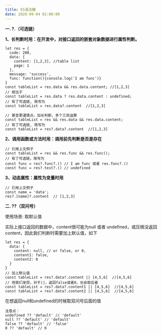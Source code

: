 ```yaml
---
title: ES语法糖
date: 2020-09-04 02:00:00 
---
```


**一. ?.（可选链）**

**1、长判断时用：在开发中，对接口返回的嵌套对象数据进行属性判断。**

```
let res = {
  code: 200,
  data: {
    content: [1,2,3], //table list
    page: 1
  },
  message: 'success',
  func: function(){console.log('I am func')}
}
const tableList = res.data && res.data.content; //[1,2,3]
// 相当于
const tableList = res.data ? res.data.content : undefined;
// 有了可选链, 简写为
const tableList = res.data?.content  //[1,2,3]

// 甚至更谨慎点，加长判断，多个三目运算
const tableList = res && res.data && res.data.content; 
// 有了可选链, 简写为
const tableList = res?.data?.content  //[1,2,3]
```

<!--more-->

**2、调用函数或方法时用：调用前先判断是否是存在**

```
// 引用上文例子 
const tableList = res && res.func && res.func();  
// 有了可选链，简写为 
const func = res?.func?.() // I am func 或者 res.func?.() 
const func = res?.test?.() // undefined
```

**3、动态属性：属性为变量时用**

```
// 引用上文例子 
const name = 'data'; 
res?.[name]?.content  // [1,2,3]
```

**二. ??（双问号）**

使用场景: 取默认值

实际上接口返回的数据中，content很可能为null 或者 undefined，或压根没返回content，因此我们判断时需要加上默认值，如下

```
let res = {
  data: {
    content: null, // or false, or 0,
    content1: false,
    content2: 0
  }
}
// 加上默认值
const tableList = res?.data?.content || [4,5,6]  //[4,5,6]
// 但我们发现，对于||，返回false或者0，也会取后者
const tableList = res?.data?.content1 || [4,5,6]  //[4,5,6]
const tableList = res?.data?.content2 || [4,5,6]  //[4,5,6]
```

在想返回null和undefined的时候取双问号后面的值

```
注意点： 
undefined ?? 'default' // 'default' 
null ?? 'default' // 'default' 
false ?? 'default' // 'false' 
0 ?? 'default' // 0
```